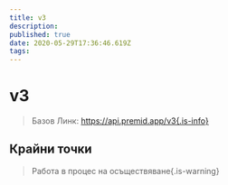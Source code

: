 ```yaml
---
title: v3
description:
published: true
date: 2020-05-29T17:36:46.619Z
tags:
---
```


# v3

> Базов Линк: https://api.premid.app/v3{.is-info}


## Крайни точки
> Работа в процес на осъществяване{.is-warning}
